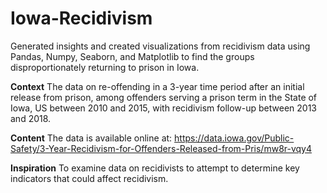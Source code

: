 # Iowa-Recidivism
Generated insights and created visualizations from recidivism data using Pandas, Numpy, Seaborn, and Matplotlib to find the groups disproportionately returning to prison in Iowa.


**Context**
The data on re-offending in a 3-year time period after an initial release from prison, among offenders serving a prison term in the State of Iowa,
US between 2010 and 2015, with recidivism follow-up between 2013 and 2018.

**Content**
The data is available online at: https://data.iowa.gov/Public-Safety/3-Year-Recidivism-for-Offenders-Released-from-Pris/mw8r-vqy4

**Inspiration**
To examine data on recidivists to attempt to determine key indicators that could affect recidivism.
